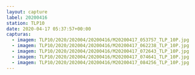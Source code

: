 ```yaml
---
layout: capture
label: 20200416
station: TLP10
date: 2020-04-17 05:37:57+00:00
capturas:
  - imagem: TLP10/2020/202004/20200416/M20200417_053757_TLP_10P.jpg
  - imagem: TLP10/2020/202004/20200416/M20200417_062238_TLP_10P.jpg
  - imagem: TLP10/2020/202004/20200416/M20200417_072643_TLP_10P.jpg
  - imagem: TLP10/2020/202004/20200416/M20200417_074641_TLP_10P.jpg
  - imagem: TLP10/2020/202004/20200416/M20200417_084256_TLP_10P.jpg
---
```

